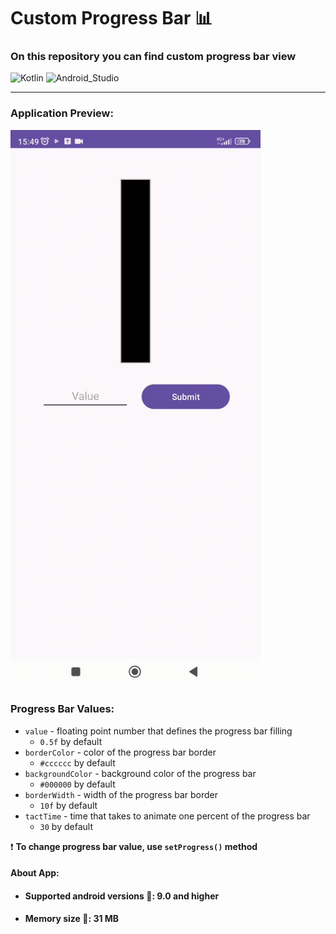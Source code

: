 # **Custom Progress Bar** :bar_chart:
### On this repository you can find custom progress bar view
![Kotlin](https://img.shields.io/badge/Kotlin-blueviolet?style=for-the-badge&logo=Kotlin&logoColor=blue) ![Android_Studio](https://img.shields.io/badge/Android_Studio-black?style=for-the-badge&logo=AndroidStudio&logoColor=green) 
___
### Application Preview:
<img src="screenshots/screen.gif" alt="Application Preview" width="400">

### Progress Bar Values:
- `value` - floating point number that defines the progress bar filling
  -  `0.5f` by default 
- `borderColor` - color of the progress bar border
  -  `#cccccc` by default
- `backgroundColor` - background color of the progress bar
  - `#000000` by default
- `borderWidth` - width of the progress bar border
  - `10f` by default
- `tactTime` - time that takes to animate one percent of the progress bar
  - `30` by default
 
:exclamation: **To change progress bar value, use `setProgress()` method**

#### About App:
- #### Supported android versions :hammer:: 9.0 and higher
- #### Memory size :minidisc:: 31 MB
